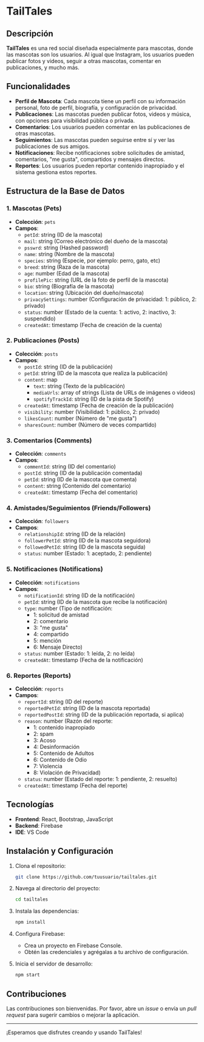 # TailTales

## Descripción

**TailTales** es una red social diseñada especialmente para mascotas, donde las mascotas son los usuarios. Al igual que Instagram, los usuarios pueden publicar fotos y videos, seguir a otras mascotas, comentar en publicaciones, y mucho más. 

## Funcionalidades

- **Perfil de Mascota**: Cada mascota tiene un perfil con su información personal, foto de perfil, biografía, y configuración de privacidad.
- **Publicaciones**: Las mascotas pueden publicar fotos, videos y música, con opciones para visibilidad pública o privada.
- **Comentarios**: Los usuarios pueden comentar en las publicaciones de otras mascotas.
- **Seguimientos**: Las mascotas pueden seguirse entre sí y ver las publicaciones de sus amigos.
- **Notificaciones**: Recibe notificaciones sobre solicitudes de amistad, comentarios, "me gusta", compartidos y mensajes directos.
- **Reportes**: Los usuarios pueden reportar contenido inapropiado y el sistema gestiona estos reportes.

## Estructura de la Base de Datos

### 1. Mascotas (Pets)

- **Colección**: `pets`
- **Campos**:
  - `petId`: string (ID de la mascota)
  - `mail`: string (Correo electrónico del dueño de la mascota)
  - `psswrd`: string (Hashed password)
  - `name`: string (Nombre de la mascota)
  - `species`: string (Especie, por ejemplo: perro, gato, etc)
  - `breed`: string (Raza de la mascota)
  - `age`: number (Edad de la mascota)
  - `profilePic`: string (URL de la foto de perfil de la mascota)
  - `bio`: string (Biografía de la mascota)
  - `location`: string (Ubicación del dueño/mascota)
  - `privacySettings`: number (Configuración de privacidad: 1: público, 2: privado)
  - `status`: number (Estado de la cuenta: 1: activo, 2: inactivo, 3: suspendido)
  - `createdAt`: timestamp (Fecha de creación de la cuenta)

### 2. Publicaciones (Posts)

- **Colección**: `posts`
- **Campos**:
  - `postId`: string (ID de la publicación)
  - `petId`: string (ID de la mascota que realiza la publicación)
  - `content`: map
    - `text`: string (Texto de la publicación)
    - `mediaUrls`: array of strings (Lista de URLs de imágenes o videos)
    - `spotifyTrackId`: string (ID de la pista de Spotify)
  - `createdAt`: timestamp (Fecha de creación de la publicación)
  - `visibility`: number (Visibilidad: 1: público, 2: privado)
  - `likesCount`: number (Número de "me gusta")
  - `sharesCount`: number (Número de veces compartido)

### 3. Comentarios (Comments)

- **Colección**: `comments`
- **Campos**:
  - `commentId`: string (ID del comentario)
  - `postId`: string (ID de la publicación comentada)
  - `petId`: string (ID de la mascota que comenta)
  - `content`: string (Contenido del comentario)
  - `createdAt`: timestamp (Fecha del comentario)

### 4. Amistades/Seguimientos (Friends/Followers)

- **Colección**: `followers`
- **Campos**:
  - `relationshipId`: string (ID de la relación)
  - `followerPetId`: string (ID de la mascota seguidora)
  - `followedPetId`: string (ID de la mascota seguida)
  - `status`: number (Estado: 1: aceptado, 2: pendiente)

### 5. Notificaciones (Notifications)

- **Colección**: `notifications`
- **Campos**:
  - `notificationId`: string (ID de la notificación)
  - `petId`: string (ID de la mascota que recibe la notificación)
  - `type`: number (Tipo de notificación: 
    - 1: solicitud de amistad
    - 2: comentario
    - 3: "me gusta"
    - 4: compartido
    - 5: mención
    - 6: Mensaje Directo)
  - `status`: number (Estado: 1: leída, 2: no leída)
  - `createdAt`: timestamp (Fecha de la notificación)

### 6. Reportes (Reports)

- **Colección**: `reports`
- **Campos**:
  - `reportId`: string (ID del reporte)
  - `reportedPetId`: string (ID de la mascota reportada)
  - `reportedPostId`: string (ID de la publicación reportada, si aplica)
  - `reason`: number (Razón del reporte: 
    - 1: contenido inapropiado
    - 2: spam
    - 3: Acoso
    - 4: Desinformación
    - 5: Contenido de Adultos
    - 6: Contenido de Odio
    - 7: Violencia
    - 8: Violación de Privacidad)
  - `status`: number (Estado del reporte: 1: pendiente, 2: resuelto)
  - `createdAt`: timestamp (Fecha del reporte)

## Tecnologías

- **Frontend**: React, Bootstrap, JavaScript
- **Backend**: Firebase
- **IDE**: VS Code

## Instalación y Configuración

1. Clona el repositorio:
    ```bash
    git clone https://github.com/tuusuario/tailtales.git
    ```

2. Navega al directorio del proyecto:
    ```bash
    cd tailtales
    ```

3. Instala las dependencias:
    ```bash
    npm install
    ```

4. Configura Firebase:
    - Crea un proyecto en Firebase Console.
    - Obtén las credenciales y agrégalas a tu archivo de configuración.

5. Inicia el servidor de desarrollo:
    ```bash
    npm start
    ```

## Contribuciones

Las contribuciones son bienvenidas. Por favor, abre un *issue* o envía un *pull request* para sugerir cambios o mejorar la aplicación.

---

¡Esperamos que disfrutes creando y usando TailTales!

